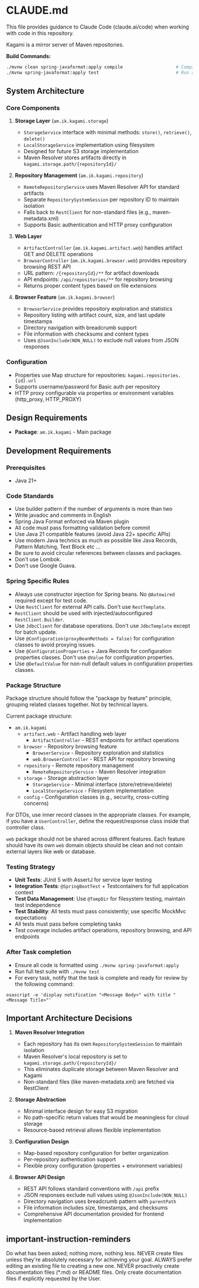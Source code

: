 # CLAUDE.md

This file provides guidance to Claude Code (claude.ai/code) when working with code in this
repository.

Kagami is a mirror server of Maven repositories.

**Build Commands:**

```bash
./mvnw clean spring-javaformat:apply compile                    # Compile application
./mvnw spring-javaformat:apply test                             # Run all tests
```

## System Architecture

### Core Components

1. **Storage Layer** (`am.ik.kagami.storage`)
   - `StorageService` interface with minimal methods: `store()`, `retrieve()`, `delete()`
   - `LocalStorageService` implementation using filesystem
   - Designed for future S3 storage implementation
   - Maven Resolver stores artifacts directly in `kagami.storage.path/{repositoryId}/`

2. **Repository Management** (`am.ik.kagami.repository`)
   - `RemoteRepositoryService` uses Maven Resolver API for standard artifacts
   - Separate `RepositorySystemSession` per repository ID to maintain isolation
   - Falls back to `RestClient` for non-standard files (e.g., maven-metadata.xml)
   - Supports Basic authentication and HTTP proxy configuration

3. **Web Layer** 
   - `ArtifactController` (`am.ik.kagami.artifact.web`) handles artifact GET and DELETE operations
   - `BrowserController` (`am.ik.kagami.browser.web`) provides repository browsing REST API
   - URL pattern: `/{repositoryId}/**` for artifact downloads
   - API endpoints: `/api/repositories/**` for repository browsing
   - Returns proper content types based on file extensions

4. **Browser Feature** (`am.ik.kagami.browser`)
   - `BrowserService` provides repository exploration and statistics
   - Repository listing with artifact count, size, and last update timestamps
   - Directory navigation with breadcrumb support
   - File information with checksums and content types
   - Uses `@JsonInclude(NON_NULL)` to exclude null values from JSON responses

### Configuration

- Properties use Map structure for repositories: `kagami.repositories.{id}.url`
- Supports username/password for Basic auth per repository
- HTTP proxy configurable via properties or environment variables (http_proxy, HTTP_PROXY)

## Design Requirements

- **Package**: `am.ik.kagami` - Main package

## Development Requirements

### Prerequisites

- Java 21+

### Code Standards

- Use builder pattern if the number of arguments is more than two
- Write javadoc and comments in English
- Spring Java Format enforced via Maven plugin
- All code must pass formatting validation before commit
- Use Java 21 compatible features (avoid Java 22+ specific APIs)
- Use modern Java technics as much as possible like Java Records, Pattern Matching, Text Block
  etc ...
- Be sure to avoid circular references between classes and packages.
- Don't use Lombok.
- Don't use Google Guava.

### Spring Specific Rules

- Always use constructor injection for Spring beans. No `@Autowired` required except for test code.
- Use `RestClient` for external API calls. Don't use `RestTemplate`.
- `RestClient` should be used with injected/autoconfigured `RestClient.Builder`.
- Use `JdbcClient` for database operations. Don't use `JdbcTemplate` except for batch update.
- Use `@Configuration(proxyBeanMethods = false)` for configuration classes to avoid proxying issues.
- Use `@ConfigurationProperties` + Java Records for configuration properties classes. Don't use `@Value` for configuration properties.
- Use `@DefaultValue` for non-null default values in configuration properties classes.

### Package Structure

Package structure should follow the "package by feature" principle, grouping related classes
together. Not by technical layers.

Current package structure:
- `am.ik.kagami`
    - `artifact.web` - Artifact handling web layer
        - `ArtifactController` - REST endpoints for artifact operations
    - `browser` - Repository browsing feature
        - `BrowserService` - Repository exploration and statistics
        - `web.BrowserController` - REST API for repository browsing
    - `repository` - Remote repository management
        - `RemoteRepositoryService` - Maven Resolver integration
    - `storage` - Storage abstraction layer
        - `StorageService` - Minimal interface (store/retrieve/delete)
        - `LocalStorageService` - Filesystem implementation
    - `config` - Configuration classes (e.g., security, cross-cutting concerns)

For DTOs, use inner record classes in the appropriate classes. For example, if you have a
`UserController`, define the request/response class inside that controller class.

`web` package should not be shared across different features. Each feature should have its own `web`
domain objects should be clean and not contain external layers like web or database.

### Testing Strategy

- **Unit Tests**: JUnit 5 with AssertJ for service layer testing
- **Integration Tests**: `@SpringBootTest` + Testcontainers for full application context
- **Test Data Management**: Use `@TempDir` for filesystem testing, maintain test independence
- **Test Stability**: All tests must pass consistently; use specific MockMvc expectations
- All tests must pass before completing tasks
- Test coverage includes artifact operations, repository browsing, and API endpoints

### After Task completion

- Ensure all code is formatted using `./mvnw spring-javaformat:apply`
- Run full test suite with `./mvnw test`
- For every task, notify that the task is complete and ready for review by the following command:

```
osascript -e 'display notification "<Message Body>" with title "<Message Title>"'
```

## Important Architecture Decisions

1. **Maven Resolver Integration**
   - Each repository has its own `RepositorySystemSession` to maintain isolation
   - Maven Resolver's local repository is set to `kagami.storage.path/{repositoryId}/`
   - This eliminates duplicate storage between Maven Resolver and Kagami
   - Non-standard files (like maven-metadata.xml) are fetched via RestClient

2. **Storage Abstraction**
   - Minimal interface design for easy S3 migration
   - No path-specific return values that would be meaningless for cloud storage
   - Resource-based retrieval allows flexible implementation

3. **Configuration Design**
   - Map-based repository configuration for better organization
   - Per-repository authentication support
   - Flexible proxy configuration (properties + environment variables)

4. **Browser API Design**
   - REST API follows standard conventions with `/api` prefix
   - JSON responses exclude null values using `@JsonInclude(NON_NULL)`
   - Directory navigation uses breadcrumb pattern with `parentPath`
   - File information includes size, timestamps, and checksums
   - Comprehensive API documentation provided for frontend implementation

## important-instruction-reminders

Do what has been asked; nothing more, nothing less.
NEVER create files unless they're absolutely necessary for achieving your goal.
ALWAYS prefer editing an existing file to creating a new one.
NEVER proactively create documentation files (*.md) or README files. Only create documentation files
if explicitly requested by the User.